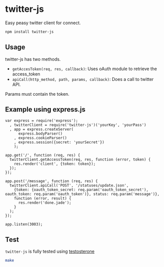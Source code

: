 # twitter-js

Easy peasy twitter client for connect.

``` bash
npm install twitter-js
```

## Usage

twitter-js has two methods.

* `getAccesToken(req, res, callback)`: Uses oAuth module to retrieve the access_token
* `apiCall(http_method, path, params, callback)`: Does a call to twitter API.

Params must contain the token.

## Example using express.js

    var express = require('express');
      , twitterClient = require('twitter-js')('yourKey', 'yourPass')
      , app = express.createServer(
          express.bodyParser()
        , express.cookieParser()
        , express.session({secret: 'yourSecret'})
        );

    app.get('/', function (req, res) {
      twitterClient.getAccessToken(req, res, function (error, token) {
        res.render('client', {token: token});
      });
    });

    app.post('/message', function (req, res) {
      twitterClient.apiCall('POST', '/statuses/update.json',
        {token: {oauth_token_secret: req.param('oauth_token_secret'), oauth_token: req.param('oauth_token')}, status: req.param('message')},
        function (error, result) {
          res.render('done.jade');
        }
      );
    });

    app.listen(3003);


## Test

`twitter-js` is fully tested using [testosterone](https://github.com/masylum/testosterone)

``` bash
make
```
